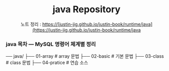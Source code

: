 

<h1 align="center">java Repository</h1>
<p align="center">
  <span>노트 정리 : <a href="https://justin-jig.github.io/justin-book/runtime/java/">https://[justin-jig.github.io/justin-book/runtime/java](https://justin-jig.github.io/justin-book/runtime/java</a></span><br/>
</p>

### java 목차 — MySQL 명령어 체계별 정리
── java/
    ├── 01-array       # array 문법
    ├── 02-basic      # 기본 문법
    ├── 03-class      # class 문법
    ├── 04-pratice    # 연습 소스
